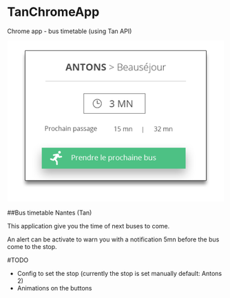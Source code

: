 # TanChromeApp
Chrome app - bus timetable (using Tan API)

![App presentation](/img/pres.png)

##Bus timetable Nantes (Tan)

This application give you the time of next buses to come.

An alert can be activate to warn you with a notification 5mn before the bus come to the stop.

#TODO
* Config to set the stop (currently the stop is set manually default: Antons 2)
* Animations on the buttons
